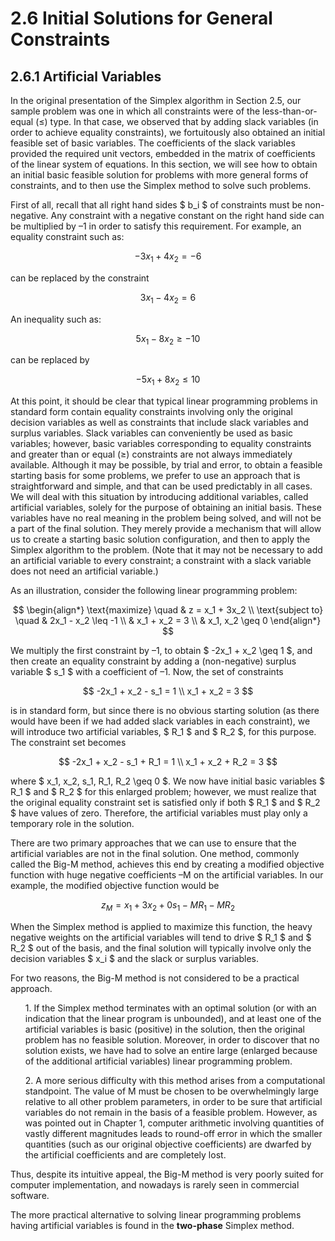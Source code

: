 # 2.6 Initial Solutions for General Constraints

## 2.6.1 Artificial Variables

In the original presentation of the Simplex algorithm in Section 2.5, our sample problem was one in which all constraints were of the less-than-or-equal (≤) type. In that case, we observed that by adding slack variables (in order to achieve equality constraints), we fortuitously also obtained an initial feasible set of basic variables. The coefficients of the slack variables provided the required unit vectors, embedded in the matrix of coefficients of the linear system of equations. In this section, we will see how to obtain an initial basic feasible solution for problems with more general forms of constraints, and to then use the Simplex method to solve such problems.

First of all, recall that all right hand sides $ b_i $ of constraints must be non-negative. Any constraint with a negative constant on the right hand side can be multiplied by –1 in order to satisfy this requirement. For example, an equality constraint such as:

$$
-3x_1 + 4x_2 = -6
$$

can be replaced by the constraint

$$
3x_1 - 4x_2 = 6
$$

An inequality such as:

$$
5x_1 - 8x_2 \geq -10
$$

can be replaced by

$$
-5x_1 + 8x_2 \leq 10
$$

At this point, it should be clear that typical linear programming problems in standard form contain equality constraints involving only the original decision variables as well as constraints that include slack variables and surplus variables. Slack variables can conveniently be used as basic variables; however, basic variables corresponding to equality constraints and greater than or equal (≥) constraints are not always immediately available. Although it may be possible, by trial and error, to obtain a feasible starting basis for some problems, we prefer to use an approach that is straightforward and simple, and that can be used predictably in all cases.<br />
We will deal with this situation by introducing additional variables, called artificial variables, solely for the purpose of obtaining an initial basis. These variables have no real meaning in the problem being solved, and will not be a part of the final solution. They merely provide a mechanism that will allow us to create a starting basic solution configuration, and then to apply the Simplex algorithm to the problem. (Note that it may not be necessary to add an artificial variable to every constraint; a constraint with a slack variable does not need an artificial variable.)

As an illustration, consider the following linear programming problem:

$$
\begin{align*}
\text{maximize} \quad & z = x_1 + 3x_2 \\
\text{subject to} \quad & 2x_1 - x_2 \leq -1 \\
& x_1 + x_2 = 3 \\
& x_1, x_2 \geq 0
\end{align*}
$$

We multiply the first constraint by –1, to obtain $ -2x_1 + x_2 \geq 1 $, and then create an equality constraint by adding a (non-negative) surplus variable $ s_1 $ with a coefficient of –1. Now, the set of constraints

$$
-2x_1 + x_2 - s_1 = 1 \\
x_1 + x_2 = 3
$$

is in standard form, but since there is no obvious starting solution (as there would have been if we had added slack variables in each constraint), we will introduce two artificial variables, $ R_1 $ and $ R_2 $, for this purpose. The constraint set becomes

$$
-2x_1 + x_2 - s_1 + R_1 = 1 \\
x_1 + x_2 + R_2 = 3
$$

where $ x_1, x_2, s_1, R_1, R_2 \geq 0 $. We now have initial basic variables $ R_1 $ and $ R_2 $ for this enlarged problem; however, we must realize that the original equality constraint set is satisfied only if both $ R_1 $ and $ R_2 $ have values of zero. Therefore, the artificial variables must play only a temporary role in the solution.

There are two primary approaches that we can use to ensure that the artificial variables are not in the final solution. One method, commonly called the Big-M method, achieves this end by creating a modified objective function with huge negative coefficients –M on the artificial variables. In our example, the modified objective function would be

$$
z_M = x_1 + 3x_2 + 0s_1 - M R_1 - M R_2
$$

When the Simplex method is applied to maximize this function, the heavy negative weights on the artificial variables will tend to drive $ R_1 $ and $ R_2 $ out of the basis, and the final solution will typically involve only the decision variables $ x_i $ and the slack or surplus variables.

For two reasons, the Big-M method is not considered to be a practical approach.
<ul />
1. If the Simplex method terminates with an optimal solution (or with an indication that the linear program is unbounded), and at least one of the artificial variables is basic (positive) in the solution, then the original problem has no feasible solution. Moreover, in order to discover that no solution exists, we have had to solve an entire large (enlarged because of the additional artificial variables) linear programming problem. 
</ul>

<ul />
2. A more serious difficulty with this method arises from a computational standpoint. The value of M must be chosen to be overwhelmingly large relative to all other problem parameters, in order to be sure that artificial variables do not remain in the basis of a feasible problem. However, as was pointed out in Chapter 1, computer arithmetic involving quantities of vastly different magnitudes leads to round-off error in which the smaller quantities (such as our original objective coefficients) are dwarfed by the artificial coefficients and are completely lost.
</ul>

Thus, despite its intuitive appeal, the Big-M method is very poorly suited for computer implementation, and nowadays is rarely seen in commercial software.

The more practical alternative to solving linear programming problems having artificial variables is found in the **two-phase** Simplex method.

